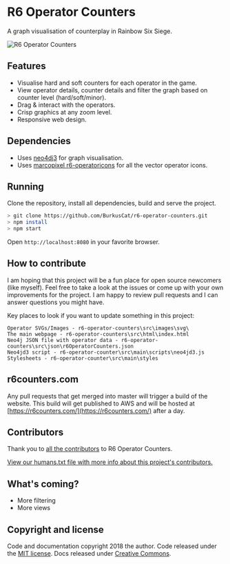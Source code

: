 # R6 Operator Counters

A graph visualisation of counterplay in Rainbow Six Siege.

![R6 Operator Counters](https://i.imgur.com/8bRZsdb.png)

## Features

* Visualise hard and soft counters for each operator in the game.
* View operator details, counter details and filter the graph based on counter level (hard/soft/minor).
* Drag & interact with the operators.
* Crisp graphics at any zoom level.
* Responsive web design.

## Dependencies
* Uses [neo4dj3](https://github.com/eisman/neo4jd3) for graph visualisation.
* Uses [marcopixel r6-operatoricons](https://marcopixel.eu/r6-operatoricons/) for all the vector operator icons.

## Running

Clone the repository, install all dependencies, build and serve the project.

```bash
> git clone https://github.com/BurkusCat/r6-operator-counters.git
> npm install
> npm start
```

Open `http://localhost:8080` in your favorite browser.

## How to contribute

I am hoping that this project will be a fun place for open source newcomers (like myself). Feel free to take a look at the issues or come up with your own improvements for the project. I am happy to review pull requests and I can answer questions you might have.

Key places to look if you want to update something in this project:

```
Operator SVGs/Images - r6-operator-counters\src\images\svg\
The main webpage - r6-operator-counters\src\html\index.html
Neo4j JSON file with operator data - r6-operator-counters\src\json\r6OperatorCounters.json
Neo4jd3 script - r6-operator-counter\src\main\scripts\neo4jd3.js
Stylesheets - r6-operator-counter\src\main\styles
```

## r6counters.com
Any pull requests that get merged into master will trigger a build of the website. This build will get published to AWS and will be hosted at [https://r6counters.com/](https://r6counters.com/) after a day.

## Contributors
Thank you to [all the contributors](https://github.com/BurkusCat/r6-operator-counters/graphs/contributors) to R6 Operator Counters.



[View our humans.txt file with more info about this project's contributors.](
https://raw.githubusercontent.com/BurkusCat/r6-operator-counters/master/src/main/humans.txt)

## What's coming?

* More filtering
* More views

## Copyright and license

Code and documentation copyright 2018 the author. Code released under the [MIT license](LICENSE). Docs released under [Creative Commons](docs/LICENSE).
